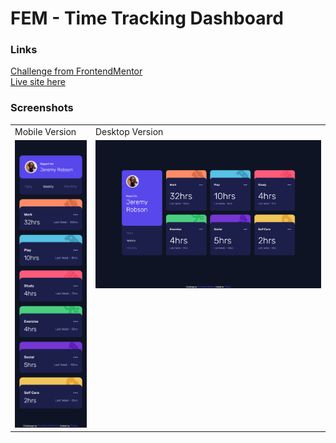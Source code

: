 # FEM - Time Tracking Dashboard

### Links

[Challenge from FrontendMentor](https://www.frontendmentor.io/challenges/time-tracking-dashboard-UIQ7167Jw)\
[Live site here](https://mgksp-fem-time-tracking-dashboard.netlify.app/)

### Screenshots

<table>
  <tr>
    <td>Mobile Version</td>
    <td>Desktop Version</td>
  </tr>
  <tr valign="top">
    <td><img src="./screenshots/mobile.png" alt="mobile version" /></td>
    <td><img src="./screenshots/desktop.png" alt="desktop version" /></td>
  </tr>
</table>
